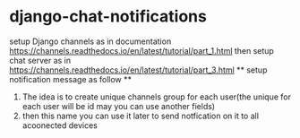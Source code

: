 # django-chat-notifications
setup Django channels as in documentation https://channels.readthedocs.io/en/latest/tutorial/part_1.html
then setup chat server as in https://channels.readthedocs.io/en/latest/tutorial/part_3.html
** setup notification message as follow **
1. The idea is to create unique channels group for each user(the unique for each user will be id may you can use another fields)
2. then this name you can use it later to send notfication on it to all acoonected devices
